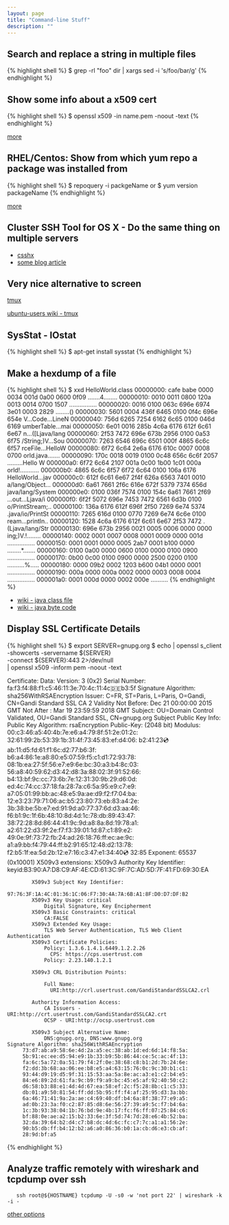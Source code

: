 ```yaml
---
layout: page
title: "Command-line Stuff"
description: ""
---
```






## Search and replace a string in multiple files


{% highlight shell %}
$ grep -rl "foo" dir | xargs sed -i 's/foo/bar/g'
{% endhighlight %}


## Show some info about a x509 cert

 
{% highlight shell %}
$ openssl x509 -in name.pem -noout -text 
{% endhighlight %}


[more](http://operational.io/openssl-commonly-used-commands/)
 
 
 

## RHEL/Centos: Show from which yum repo a package was installed from

{% highlight shell %}
$ repoquery -i packgeName
or
$ yum version packageName
{% endhighlight %}


[more](http://serverfault.com/questions/62026/how-to-know-from-which-yum-repository-a-package-has-been-installed)

 
## Cluster SSH Tool for OS X - Do the same thing on multiple servers

* [csshx](https://github.com/brockgr/csshx)
* [some blog article](https://www.outsideopen.com/csshx/)




## Very nice alternative to screen



[tmux](https://tmux.github.io/)

[ubuntu-users wiki - tmux](https://wiki.ubuntuusers.de/tmux/)


## SysStat - IOstat

{% highlight shell %}
$ apt-get install sysstat
{% endhighlight %}



## Make a hexdump of a file

{% highlight shell %}
$ xxd HelloWorld.class
00000000: cafe babe 0000 0034 001d 0a00 0600 0f09  .......4........
00000010: 0010 0011 0800 120a 0013 0014 0700 1507  ................
00000020: 0016 0100 063c 696e 6974 3e01 0003 2829  .....<init>...()
00000030: 5601 0004 436f 6465 0100 0f4c 696e 654e  V...Code...LineN
00000040: 756d 6265 7254 6162 6c65 0100 046d 6169  umberTable...mai
00000050: 6e01 0016 285b 4c6a 6176 612f 6c61 6e67  n...([Ljava/lang
00000060: 2f53 7472 696e 673b 2956 0100 0a53 6f75  /String;)V...Sou
00000070: 7263 6546 696c 6501 000f 4865 6c6c 6f57  rceFile...HelloW
00000080: 6f72 6c64 2e6a 6176 610c 0007 0008 0700  orld.java.......
00000090: 170c 0018 0019 0100 0c48 656c 6c6f 2057  .........Hello W
000000a0: 6f72 6c64 2107 001a 0c00 1b00 1c01 000a  orld!...........
000000b0: 4865 6c6c 6f57 6f72 6c64 0100 106a 6176  HelloWorld...jav
000000c0: 612f 6c61 6e67 2f4f 626a 6563 7401 0010  a/lang/Object...
000000d0: 6a61 7661 2f6c 616e 672f 5379 7374 656d  java/lang/System
000000e0: 0100 036f 7574 0100 154c 6a61 7661 2f69  ...out...Ljava/i
000000f0: 6f2f 5072 696e 7453 7472 6561 6d3b 0100  o/PrintStream;..
00000100: 136a 6176 612f 696f 2f50 7269 6e74 5374  .java/io/PrintSt
00000110: 7265 616d 0100 0770 7269 6e74 6c6e 0100  ream...println..
00000120: 1528 4c6a 6176 612f 6c61 6e67 2f53 7472  .(Ljava/lang/Str
00000130: 696e 673b 2956 0021 0005 0006 0000 0000  ing;)V.!........
00000140: 0002 0001 0007 0008 0001 0009 0000 001d  ................
00000150: 0001 0001 0000 0005 2ab7 0001 b100 0000  ........*.......
00000160: 0100 0a00 0000 0600 0100 0000 0100 0900  ................
00000170: 0b00 0c00 0100 0900 0000 2500 0200 0100  ..........%.....
00000180: 0000 09b2 0002 1203 b600 04b1 0000 0001  ................
00000190: 000a 0000 000a 0002 0000 0003 0008 0004  ................
000001a0: 0001 000d 0000 0002 000e                 ..........
{% endhighlight %}

* [wiki - java class file](https://en.wikipedia.org/wiki/Java_class_file)
* [wiki - java byte code](https://en.wikipedia.org/wiki/Java_bytecode)



## Display SSL Certificate Details

{% highlight shell %}
$ export SERVER=gnupg.org
$ echo | openssl s_client -showcerts -servername ${SERVER}  \
                      -connect ${SERVER}:443 2>/dev/null  \
                      | openssl x509 -inform pem -noout -text


Certificate:
    Data:
        Version: 3 (0x2)
        Serial Number:
            fa:f3:f4:88:f1:c5:46:11:3e:70:4c:11:4c:de:b3:5f
    Signature Algorithm: sha256WithRSAEncryption
        Issuer: C=FR, ST=Paris, L=Paris, O=Gandi, CN=Gandi Standard SSL CA 2
        Validity
            Not Before: Dec 21 00:00:00 2015 GMT
            Not After : Mar 19 23:59:59 2018 GMT
        Subject: OU=Domain Control Validated, OU=Gandi Standard SSL, CN=gnupg.org
        Subject Public Key Info:
            Public Key Algorithm: rsaEncryption
                Public-Key: (2048 bit)
                Modulus:
                    00:c3:46:a5:40:4b:7e:e6:a4:79:8f:51:2e:01:2c:
                    32:61:99:2b:53:39:1b:31:4f:73:45:83:ef:d4:06:
                    b2:41:23:cd:ab:11:d5:fd:61:f1:6c:d2:77:b6:3f:
                    b6:a4:86:1e:a8:80:e5:07:59:f5:c1:d1:72:93:78:
                    08:1b:ea:27:5f:56:e7:e9:6e:bc:30:a3:b4:8c:03:
                    56:a8:40:59:62:d3:42:d8:3a:88:02:3f:91:52:66:
                    b4:13:bf:9c:cc:73:6b:7e:12:31:30:9b:29:d6:0d:
                    ed:4c:74:cc:37:18:fa:28:7a:c6:5a:95:e9:c7:e9:
                    a7:05:01:99:bb:ac:48:e5:9a:ae:d9:f2:f7:04:ba:
                    12:e3:23:79:71:06:ac:b5:23:80:73:eb:83:a4:2e:
                    3b:38:be:5b:e7:ed:91:9d:a0:77:37:6d:d3:aa:46:
                    f6:b1:9c:1f:6b:48:10:8d:4d:1c:78:db:89:43:47:
                    38:72:28:8d:86:44:41:9c:9d:a8:8a:8d:19:78:a1:
                    a2:61:22:d3:9f:2e:f7:f3:39:01:1d:87:c1:89:e2:
                    49:0e:9f:73:72:fb:24:ad:26:18:76:ff:ec:ae:9c:
                    a1:a9:bb:f4:79:44:ff:b2:91:65:12:48:d2:13:78:
                    f2:b5:1f:ea:5d:2b:12:e7:16:c3:47:e1:34:40:cd:
                    32:85
                Exponent: 65537 (0x10001)
        X509v3 extensions:
            X509v3 Authority Key Identifier:
                keyid:B3:90:A7:D8:C9:AF:4E:CD:61:3C:9F:7C:AD:5D:7F:41:FD:69:30:EA

            X509v3 Subject Key Identifier:
                97:76:3F:1A:4C:01:36:1C:06:F7:30:4A:7A:6B:A1:8F:D0:D7:DF:B2
            X509v3 Key Usage: critical
                Digital Signature, Key Encipherment
            X509v3 Basic Constraints: critical
                CA:FALSE
            X509v3 Extended Key Usage:
                TLS Web Server Authentication, TLS Web Client Authentication
            X509v3 Certificate Policies:
                Policy: 1.3.6.1.4.1.6449.1.2.2.26
                  CPS: https://cps.usertrust.com
                Policy: 2.23.140.1.2.1

            X509v3 CRL Distribution Points:

                Full Name:
                  URI:http://crl.usertrust.com/GandiStandardSSLCA2.crl

            Authority Information Access:
                CA Issuers - URI:http://crt.usertrust.com/GandiStandardSSLCA2.crt
                OCSP - URI:http://ocsp.usertrust.com

            X509v3 Subject Alternative Name:
                DNS:gnupg.org, DNS:www.gnupg.org
    Signature Algorithm: sha256WithRSAEncryption
         73:d7:ab:a9:58:6e:4d:2a:a5:ec:38:ab:1d:ed:6d:14:f8:5a:
         5b:91:ec:ee:d5:94:e9:1b:33:b9:5b:86:44:ce:5c:ac:4f:13:
         fa:6c:5a:72:0a:51:79:f4:2f:0e:38:68:c8:b1:2d:7b:24:6e:
         f2:dd:3b:68:aa:06:ee:b8:e5:a4:63:15:76:0c:9c:30:b1:c1:
         93:44:d9:19:d5:9f:31:15:53:aa:5a:8e:ac:a3:e1:c2:b4:e5:
         84:e6:89:2d:61:fa:9c:b9:f9:a9:bc:45:e5:af:92:40:50:c2:
         d6:58:b3:88:e1:4d:4d:67:ea:58:ef:2c:f5:28:8b:c1:c5:33:
         db:01:a9:50:81:54:ff:dd:5b:95:ff:f4:af:25:95:d3:3a:bb:
         6a:46:71:41:9a:2a:ae:c4:69:40:df:b4:6a:8f:38:77:e9:a5:
         ad:0b:23:3a:f0:c2:87:85:d8:6e:56:27:39:a9:5c:f7:b4:6a:
         1c:3b:93:38:04:1b:76:bd:9e:4b:17:fc:f6:ff:07:25:84:c6:
         bf:88:0e:ae:a2:15:b2:33:6e:3f:5d:74:7d:28:e6:4b:52:ba:
         32:da:39:64:b2:d4:c7:b8:dc:4d:6c:fc:c7:7c:a1:a1:56:2e:
         90:b5:db:ff:b4:12:b2:a6:a0:86:36:b0:1a:cb:d6:e3:cb:af:
         28:9d:bf:a5
{% endhighlight %}



## Analyze traffic remotely with wireshark and tcpdump over ssh

```
   ssh root@${HOSTNAME} tcpdump -U -s0 -w 'not port 22' | wireshark -k -i -
```


[other options](https://www.commandlinefu.com/commands/view/4373/analyze-traffic-remotely-over-ssh-w-wireshark)



